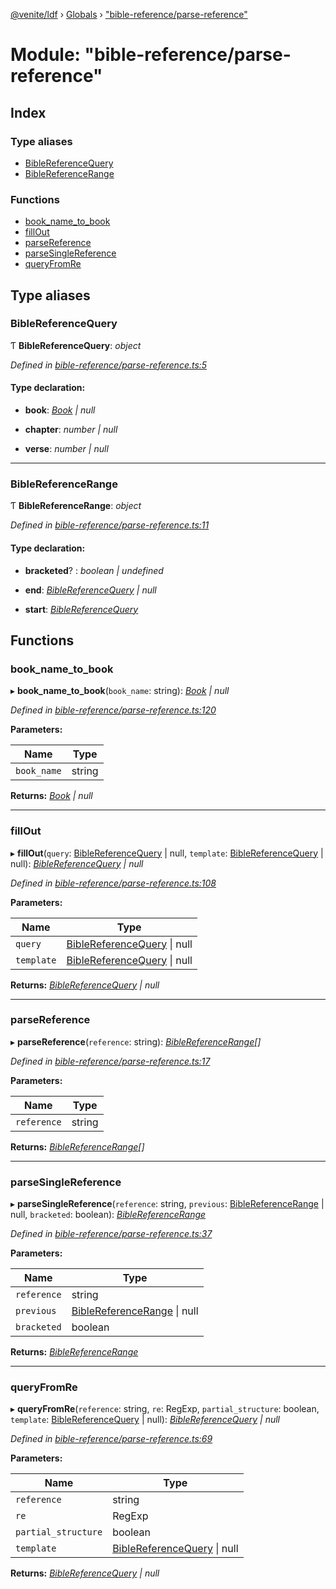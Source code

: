 [@venite/ldf](../README.md) › [Globals](../globals.md) › ["bible-reference/parse-reference"](_bible_reference_parse_reference_.md)

# Module: "bible-reference/parse-reference"

## Index

### Type aliases

* [BibleReferenceQuery](_bible_reference_parse_reference_.md#biblereferencequery)
* [BibleReferenceRange](_bible_reference_parse_reference_.md#biblereferencerange)

### Functions

* [book_name_to_book](_bible_reference_parse_reference_.md#book_name_to_book)
* [fillOut](_bible_reference_parse_reference_.md#fillout)
* [parseReference](_bible_reference_parse_reference_.md#parsereference)
* [parseSingleReference](_bible_reference_parse_reference_.md#parsesinglereference)
* [queryFromRe](_bible_reference_parse_reference_.md#queryfromre)

## Type aliases

###  BibleReferenceQuery

Ƭ **BibleReferenceQuery**: *object*

*Defined in [bible-reference/parse-reference.ts:5](https://github.com/gbj/venite/blob/5b275c88/ldf/src/bible-reference/parse-reference.ts#L5)*

#### Type declaration:

* **book**: *[Book](../enums/_bible_reference_book_.book.md) | null*

* **chapter**: *number | null*

* **verse**: *number | null*

___

###  BibleReferenceRange

Ƭ **BibleReferenceRange**: *object*

*Defined in [bible-reference/parse-reference.ts:11](https://github.com/gbj/venite/blob/5b275c88/ldf/src/bible-reference/parse-reference.ts#L11)*

#### Type declaration:

* **bracketed**? : *boolean | undefined*

* **end**: *[BibleReferenceQuery](_bible_reference_parse_reference_.md#biblereferencequery) | null*

* **start**: *[BibleReferenceQuery](_bible_reference_parse_reference_.md#biblereferencequery)*

## Functions

###  book_name_to_book

▸ **book_name_to_book**(`book_name`: string): *[Book](../enums/_bible_reference_book_.book.md) | null*

*Defined in [bible-reference/parse-reference.ts:120](https://github.com/gbj/venite/blob/5b275c88/ldf/src/bible-reference/parse-reference.ts#L120)*

**Parameters:**

Name | Type |
------ | ------ |
`book_name` | string |

**Returns:** *[Book](../enums/_bible_reference_book_.book.md) | null*

___

###  fillOut

▸ **fillOut**(`query`: [BibleReferenceQuery](_bible_reference_parse_reference_.md#biblereferencequery) | null, `template`: [BibleReferenceQuery](_bible_reference_parse_reference_.md#biblereferencequery) | null): *[BibleReferenceQuery](_bible_reference_parse_reference_.md#biblereferencequery) | null*

*Defined in [bible-reference/parse-reference.ts:108](https://github.com/gbj/venite/blob/5b275c88/ldf/src/bible-reference/parse-reference.ts#L108)*

**Parameters:**

Name | Type |
------ | ------ |
`query` | [BibleReferenceQuery](_bible_reference_parse_reference_.md#biblereferencequery) &#124; null |
`template` | [BibleReferenceQuery](_bible_reference_parse_reference_.md#biblereferencequery) &#124; null |

**Returns:** *[BibleReferenceQuery](_bible_reference_parse_reference_.md#biblereferencequery) | null*

___

###  parseReference

▸ **parseReference**(`reference`: string): *[BibleReferenceRange](_bible_reference_parse_reference_.md#biblereferencerange)[]*

*Defined in [bible-reference/parse-reference.ts:17](https://github.com/gbj/venite/blob/5b275c88/ldf/src/bible-reference/parse-reference.ts#L17)*

**Parameters:**

Name | Type |
------ | ------ |
`reference` | string |

**Returns:** *[BibleReferenceRange](_bible_reference_parse_reference_.md#biblereferencerange)[]*

___

###  parseSingleReference

▸ **parseSingleReference**(`reference`: string, `previous`: [BibleReferenceRange](_bible_reference_parse_reference_.md#biblereferencerange) | null, `bracketed`: boolean): *[BibleReferenceRange](_bible_reference_parse_reference_.md#biblereferencerange)*

*Defined in [bible-reference/parse-reference.ts:37](https://github.com/gbj/venite/blob/5b275c88/ldf/src/bible-reference/parse-reference.ts#L37)*

**Parameters:**

Name | Type |
------ | ------ |
`reference` | string |
`previous` | [BibleReferenceRange](_bible_reference_parse_reference_.md#biblereferencerange) &#124; null |
`bracketed` | boolean |

**Returns:** *[BibleReferenceRange](_bible_reference_parse_reference_.md#biblereferencerange)*

___

###  queryFromRe

▸ **queryFromRe**(`reference`: string, `re`: RegExp, `partial_structure`: boolean, `template`: [BibleReferenceQuery](_bible_reference_parse_reference_.md#biblereferencequery) | null): *[BibleReferenceQuery](_bible_reference_parse_reference_.md#biblereferencequery) | null*

*Defined in [bible-reference/parse-reference.ts:69](https://github.com/gbj/venite/blob/5b275c88/ldf/src/bible-reference/parse-reference.ts#L69)*

**Parameters:**

Name | Type |
------ | ------ |
`reference` | string |
`re` | RegExp |
`partial_structure` | boolean |
`template` | [BibleReferenceQuery](_bible_reference_parse_reference_.md#biblereferencequery) &#124; null |

**Returns:** *[BibleReferenceQuery](_bible_reference_parse_reference_.md#biblereferencequery) | null*
